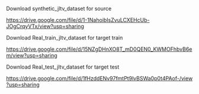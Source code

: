 Download synthetic_jltv_dataset for source 

https://drive.google.com/file/d/1-1NahoibIsZvuLCXEHcUb-JOgCrqyVTx/view?usp=sharing

Download Real_train_jltv_dataset for target train

https://drive.google.com/file/d/15NZgDHnXO8T_mD0QEN0_KWMOFhbvB6em/view?usp=sharing

Download Real_test_jltv_dataset for target test

https://drive.google.com/file/d/1fHzddENv97fmtPt9lvBSWa0p0t4PAof-/view?usp=sharing
